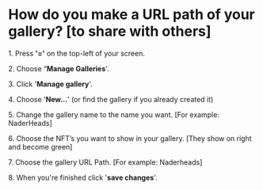 # How do you make a URL path of your gallery? \[to share with others]

1\. Press **'='** on the top-left of your screen.

2\. Choose “**Manage Galleries**'.

3\. Click '**Manage gallery**'.

4\. Choose '**New…**' (or find the gallery if you already created it)

5\. Change the gallery name to the name you want. \[For example: NaderHeads]

6\. Choose the NFT’s you want to show in your gallery. \[They show on right and become green]

7\. Choose the gallery URL Path. \[For example: Naderheads]

8\.  When you're finished click '**save changes**'.
